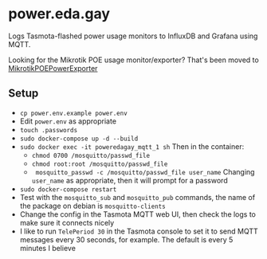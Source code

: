 # power.eda.gay

Logs Tasmota-flashed power usage monitors to InfluxDB and Grafana using MQTT.

Looking for the Mikrotik POE usage monitor/exporter? That's been moved to [MikrotikPOEPowerExporter](https://github.com/jwansek/MikrotikPOEPowerExporter)

## Setup

- `cp power.env.example power.env`
- Edit `power.env` as appropriate
- `touch .passwords`
- `sudo docker-compose up -d --build`
- `sudo docker exec -it poweredagay_mqtt_1 sh` Then in the container:
    - `chmod 0700 /mosquitto/passwd_file`
    - `chmod root:root /mosquitto/passwd_file`
    - ` mosquitto_passwd -c /mosquitto/passwd_file user_name` Changing `user_name` as appropriate, then it will prompt for a password
- `sudo docker-compose restart`
- Test with the `mosquitto_sub` and `mosquitto_pub` commands, the name of the package on debian is `mosquitto-clients`
- Change the config in the Tasmota MQTT web UI, then check the logs to make sure it connects nicely
- I like to run `TelePeriod 30` in the Tasmota console to set it to send MQTT messages every 30 seconds, for example. The default is every 5 minutes I believe 
